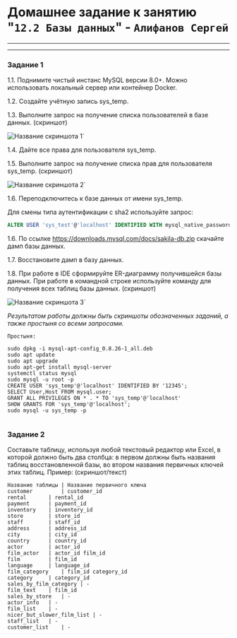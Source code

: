# Домашнее задание к занятию "`12.2 Базы данных`" - `Алифанов Сергей`

---
---
### Задание 1
1.1. Поднимите чистый инстанс MySQL версии 8.0+. Можно использовать локальный сервер или контейнер Docker.

1.2. Создайте учётную запись sys_temp. 

1.3. Выполните запрос на получение списка пользователей в базе данных. (скриншот)

![Название скриншота 1](https://github.com/Adrenokrome72/alifanov-hw-12-02/blob/main/1.jpg)`

1.4. Дайте все права для пользователя sys_temp. 

1.5. Выполните запрос на получение списка прав для пользователя sys_temp. (скриншот)

![Название скриншота 2](https://github.com/Adrenokrome72/alifanov-hw-12-02/blob/main/2.jpg)`

1.6. Переподключитесь к базе данных от имени sys_temp.

Для смены типа аутентификации с sha2 используйте запрос: 
```sql
ALTER USER 'sys_test'@'localhost' IDENTIFIED WITH mysql_native_password BY 'password';
```
1.6. По ссылке https://downloads.mysql.com/docs/sakila-db.zip скачайте дамп базы данных.

1.7. Восстановите дамп в базу данных.

1.8. При работе в IDE сформируйте ER-диаграмму получившейся базы данных. При работе в командной строке используйте команду для получения всех таблиц базы данных. (скриншот)

![Название скриншота 3](https://github.com/Adrenokrome72/alifanov-hw-12-02/blob/main/3.jpg)`

*Результатом работы должны быть скриншоты обозначенных заданий, а также простыня со всеми запросами.*

`Простыня:`

```
sudo dpkg -i mysql-apt-config_0.8.26-1_all.deb
sudo apt update
sudo apt upgrade
sudo apt-get install mysql-server
systemctl status mysql
sudo mysql -u root -p
CREATE USER 'sys_temp'@'localhost' IDENTIFIED BY '12345';
SELECT User,Host FROM mysql.user;
GRANT ALL PRIVILEGES ON * . * TO 'sys_temp'@'localhost'
SHOW GRANTS FOR 'sys_temp'@'localhost';
sudo mysql -u sys_temp -p


```


### Задание 2
Составьте таблицу, используя любой текстовый редактор или Excel, в которой должно быть два столбца: в первом должны быть названия таблиц восстановленной базы, во втором названия первичных ключей этих таблиц. Пример: (скриншот/текст)
```
Название таблицы | Название первичного ключа
customer         | customer_id
rental		 | rental_id
payment		 | payment_id
inventory	 | inventory_id
store		 | store_id
staff		 | staff_id
address		 | address_id
city		 | city_id
country		 | country_id
actor		 | actor_id
film_actor	 | actor_id film_id
film		 | film_id
language	 | language_id
film_category	 | film_id category_id
category	 | category_id
sales_by_film_category | -
film_text	 | film_id
sales_by_store	 | -
actor_info	 | -
film_list	 | -
nicer_but_slower_film_list | -
staff_list	 | -
customer_list	 | -
```


